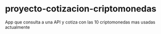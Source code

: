 # proyecto-cotizacion-criptomonedas
App que consulta a una API y cotiza con las 10 criptomonedas mas usadas actualmente
